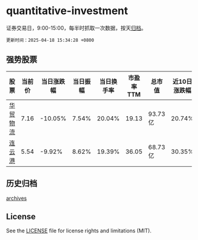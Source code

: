 # quantitative-investment

证券交易日，9:00-15:00，每半时抓取一次数据，按天[归档](archives)。

`更新时间：2025-04-18 15:34:28 +0800`

## 强势股票

|股票|当前价|当日涨跌幅|当日振幅|当日换手率|市盈率TTM|总市值|近10日涨跌幅|
|----|----|----|----|----|----|----|----|
|[华贸物流](https://xueqiu.com/S/SH603128)|7.16|-10.05%|7.54%|20.04%|19.13|93.73亿|20.74%|
|[连云港](https://xueqiu.com/S/SH601008)|5.54|-9.92%|8.62%|19.39%|36.05|68.73亿|30.35%|

## 历史归档

[archives](archives)

## License

See the [LICENSE](LICENSE) file for license rights and limitations (MIT).